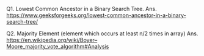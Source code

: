 Q1. Lowest Common Ancestor in a Binary Search Tree.
Ans. https://www.geeksforgeeks.org/lowest-common-ancestor-in-a-binary-search-tree/

Q2. Majority Element (element which occurs at least n/2 times in array)
Ans. https://en.wikipedia.org/wiki/Boyer–Moore_majority_vote_algorithm#Analysis
